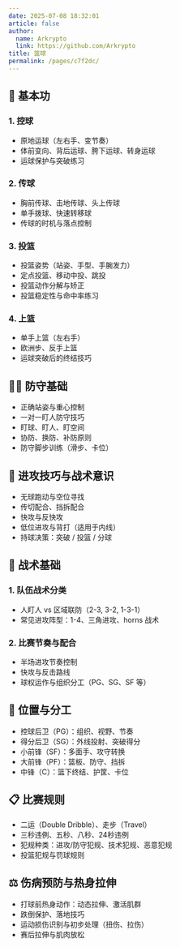 ```yaml
---
date: 2025-07-08 18:32:01
article: false
author: 
  name: Arkrypto
  link: https://github.com/Arkrypto
title: 篮球
permalink: /pages/c7f2dc/
---
```


## 🤲 基本功

### 1. 控球

- 原地运球（左右手、变节奏）
- 体前变向、背后运球、胯下运球、转身运球
- 运球保护与突破练习

### 2. 传球

- 胸前传球、击地传球、头上传球
- 单手拨球、快速转移球
- 传球的时机与落点控制

### 3. 投篮

- 投篮姿势（站姿、手型、手腕发力）
- 定点投篮、移动中投、跳投
- 投篮动作分解与矫正
- 投篮稳定性与命中率练习

### 4. 上篮

- 单手上篮（左右手）
- 欧洲步、反手上篮
- 运球突破后的终结技巧

## 🧍‍♂️ 防守基础

- 正确站姿与重心控制
- 一对一盯人防守技巧
- 盯球、盯人、盯空间
- 协防、换防、补防原则
- 防守脚步训练（滑步、卡位）

## 🧠 进攻技巧与战术意识

- 无球跑动与空位寻找
- 传切配合、挡拆配合
- 快攻与反快攻
- 低位进攻与背打（适用于内线）
- 持球决策：突破 / 投篮 / 分球

## 🧮 战术基础

### 1. 队伍战术分类

- 人盯人 vs 区域联防（2-3, 3-2, 1-3-1）
- 常见进攻阵型：1-4、三角进攻、horns 战术

### 2. 比赛节奏与配合

- 半场进攻节奏控制
- 快攻与反击路线
- 球权运作与组织分工（PG、SG、SF 等）

## 👥 位置与分工

- 控球后卫（PG）：组织、视野、节奏
- 得分后卫（SG）：外线投射、突破得分
- 小前锋（SF）：多面手、攻守转换
- 大前锋（PF）：篮板、防守、挡拆
- 中锋（C）：篮下终结、护筐、卡位

## 📋 比赛规则

- 二运（Double Dribble）、走步（Travel）
- 三秒违例、五秒、八秒、24秒违例
- 犯规种类：进攻/防守犯规、技术犯规、恶意犯规
- 投篮犯规与罚球规则

## ⚖️ 伤病预防与热身拉伸

- 打球前热身动作：动态拉伸、激活肌群
- 跌倒保护、落地技巧
- 运动损伤识别与初步处理（扭伤、拉伤）
- 赛后拉伸与肌肉放松
